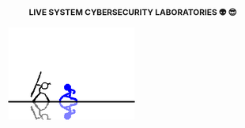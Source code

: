 ### <center> LIVE SYSTEM CYBERSECURITY LABORATORIES 👽 😎   </center>
![image](https://github.com/livesystemlab/livesystemlab/blob/main/T2Xz.gif)  


